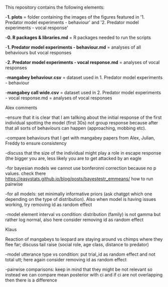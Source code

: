 This repository contains the following elements: 

-**1. plots** = folder containing the images of the figures featured in '1. Predator model experiments - behaviour' and '2. Predator model experiments - vocal response'
   
-**0. R packages & libraries.md** = R packages needed to run the scripts
   
-**1. Predator model experiments - behaviour.md** = analyses of all behaviours but vocal responses
   
-**2. Predator model experiments - vocal response.md** = analyses of vocal responses

-**mangabey behaviour.csv** = dataset used in 1. Predator model experiments - behaviour

-**mangabey call wide.csv** = dataset used in 2. Predator model experiments - vocal response.md = analyses of vocal responses


Alex comments

-ensure that it is clear that I am tallking about the initial response of the first individual spotting the model (first 30s) not group response because after that all sorts of behaviours can happen (approaching, mobbing etc). 

-compare behaviours that I get with mangabey papers from Alex, Julian, Freddy to ensure consistency

-discuss that the size of the individual might play a role in escape response (the bigger you are, less likely you are to get attacked by an eagle

-for bayesian models we cannot use bonferonni correction because no p values. check there https://easystats.github.io/blog/posts/bayestestr_emmeans/ how to run pairwise

-for all models: set minimally informative priors (ask chatgpt which one depending on the type of distribution). Also when model is having issues working, try removing id as random effect

-model element interval vs condition: distribution (family) is not gamma but rather log normal, also here consider removing id as random effect


Klaus 

Reaction of mangabeys to leopard are staying around vs chimps where they flee far; discuss tail raise (social role, age class, distance to predator)

-model utterance type vs condition: put trial_id as random effect and not total utt; here again consider removing id as random effect

-pairwise comparisons: keep in mind that they might be not relevant so instead we can compare mean posterior with ci and if ci are not overlapping then there is a difference
